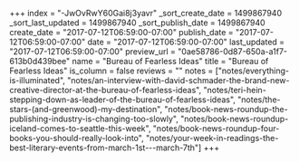 +++
index = "-JwOvRwY60Gai8j3yavr"
_sort_create_date = 1499867940
_sort_last_updated = 1499867940
_sort_publish_date = 1499867940
create_date = "2017-07-12T06:59:00-07:00"
publish_date = "2017-07-12T06:59:00-07:00"
date = "2017-07-12T06:59:00-07:00"
last_updated = "2017-07-12T06:59:00-07:00"
preview_url = "0ae58786-0d87-650a-a1f7-613b0d439bee"
name = "Bureau of Fearless Ideas"
title = "Bureau of Fearless Ideas"
is_column = false
reviews = ""
notes = ["notes/everything-is-illuminated", "notes/an-interview-with-david-schmader-the-brand-new-creative-director-at-the-bureau-of-fearless-ideas", "notes/teri-hein-stepping-down-as-leader-of-the-bureau-of-fearless-ideas", "notes/the-stars-(and-greenwood)-my-destination", "notes/book-news-roundup-the-publishing-industry-is-changing-too-slowly", "notes/book-news-roundup-iceland-comes-to-seattle-this-week", "notes/book-news-roundup-four-books-you-should-really-look-into", "notes/your-week-in-readings-the-best-literary-events-from-march-1st---march-7th"]
+++

